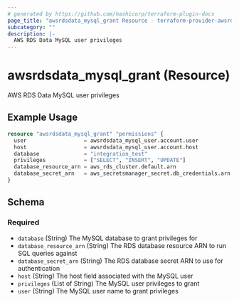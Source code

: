```yaml
---
# generated by https://github.com/hashicorp/terraform-plugin-docs
page_title: "awsrdsdata_mysql_grant Resource - terraform-provider-awsrdsdata"
subcategory: ""
description: |-
  AWS RDS Data MySQL user privileges
---
```


# awsrdsdata_mysql_grant (Resource)

AWS RDS Data MySQL user privileges

## Example Usage

```terraform
resource "awsrdsdata_mysql_grant" "permissions" {
  user                  = awsrdsdata_mysql_user.account.user
  host                  = awsrdsdata_mysql_user.account.host
  database              = "integration_test"
  privileges            = ["SELECT", "INSERT", "UPDATE"]
  database_resource_arn = aws_rds_cluster.default.arn
  database_secret_arn   = aws_secretsmanager_secret.db_credentials.arn
}
```

<!-- schema generated by tfplugindocs -->
## Schema

### Required

- `database` (String) The MySQL database to grant privileges for
- `database_resource_arn` (String) The RDS database resource ARN to run SQL queries against
- `database_secret_arn` (String) The RDS database secret ARN to use for authentication
- `host` (String) The host field associated with the MySQL user
- `privileges` (List of String) The MySQL user privileges to grant
- `user` (String) The MySQL user name to grant privileges
